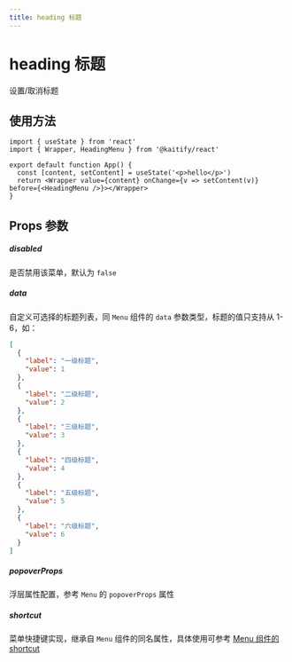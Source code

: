 ```yaml
---
title: heading 标题
---
```


# heading 标题

设置/取消标题

## 使用方法

```tsx
import { useState } from 'react'
import { Wrapper, HeadingMenu } from '@kaitify/react'

export default function App() {
  const [content, setContent] = useState('<p>hello</p>')
  return <Wrapper value={content} onChange={v => setContent(v)} before={<HeadingMenu />}></Wrapper>
}
```

## Props 参数

##### disabled <Badge type="danger" text="boolean" />

是否禁用该菜单，默认为 `false`

##### data <Badge type="danger" text="MenuDataType[]" />

自定义可选择的标题列表，同 `Menu` 组件的 `data` 参数类型，标题的值只支持从 1-6，如：

```json
[
  {
    "label": "一级标题",
    "value": 1
  },
  {
    "label": "二级标题",
    "value": 2
  },
  {
    "label": "三级标题",
    "value": 3
  },
  {
    "label": "四级标题",
    "value": 4
  },
  {
    "label": "五级标题",
    "value": 5
  },
  {
    "label": "六级标题",
    "value": 6
  }
]
```

##### popoverProps <Badge type="danger" text="Omit<NonNullable<MenuPropsType['popoverProps']>, 'onShow' | 'onShowing' | 'onShown' | 'onHide' | 'onHiding' | 'onHidden'>" />

浮层属性配置，参考 `Menu` 的 `popoverProps` 属性

##### shortcut <Badge type="danger" text="{ [key: MenuDataType['value']]: (e: KeyboardEvent) => boolean }" />

菜单快捷键实现，继承自 `Menu` 组件的同名属性，具体使用可参考 [Menu 组件的 shortcut](/guide/menu#shortcut)
